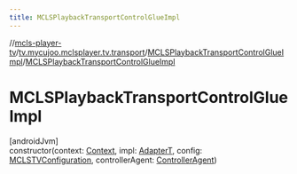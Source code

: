 ```yaml
---
title: MCLSPlaybackTransportControlGlueImpl
---
```

//[mcls-player-tv](../../../index.html)/[tv.mycujoo.mclsplayer.tv.transport](../index.html)/[MCLSPlaybackTransportControlGlueImpl](index.html)/[MCLSPlaybackTransportControlGlueImpl](-m-c-l-s-playback-transport-control-glue-impl.html)



# MCLSPlaybackTransportControlGlueImpl



[androidJvm]\
constructor(context: [Context](https://developer.android.com/reference/kotlin/android/content/Context.html), impl: [AdapterT](index.html), config: [MCLSTVConfiguration](../../tv.mycujoo.mclsplayer.tv.config/-m-c-l-s-t-v-configuration/index.html), controllerAgent: [ControllerAgent](../../tv.mycujoo.mclsplayer.tv.controller/-controller-agent/index.html))




